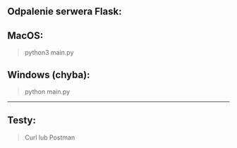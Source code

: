 ## Odpalenie serwera Flask:

## MacOS:
> python3 main.py

## Windows (chyba):
> python main.py

---

## Testy:
> Curl lub Postman